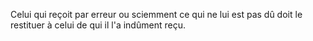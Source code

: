 Celui qui reçoit par erreur ou sciemment ce qui ne lui est pas dû doit le restituer à celui de qui il l'a indûment reçu.

